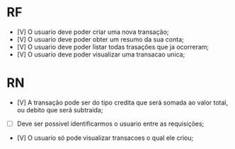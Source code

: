 # RF

-   [V] O usuario deve poder criar uma nova transação;
-   [V] O usuario deve poder obter um resumo da sua conta;
-   [V] O usuario deve poder listar todas trasações que ja ocorreram;
-   [V] O usuario deve poder visualizar uma transacao unica;

# RN

-   [V] A transação pode ser do tipo credita que será somada ao valor total, ou debito que será subtraida;
-   [ ] Deve ser possivel identificarmos o usuario entre as requisições;
-   [V] O usuario só pode visualizar transacoes o qual ele criou;
